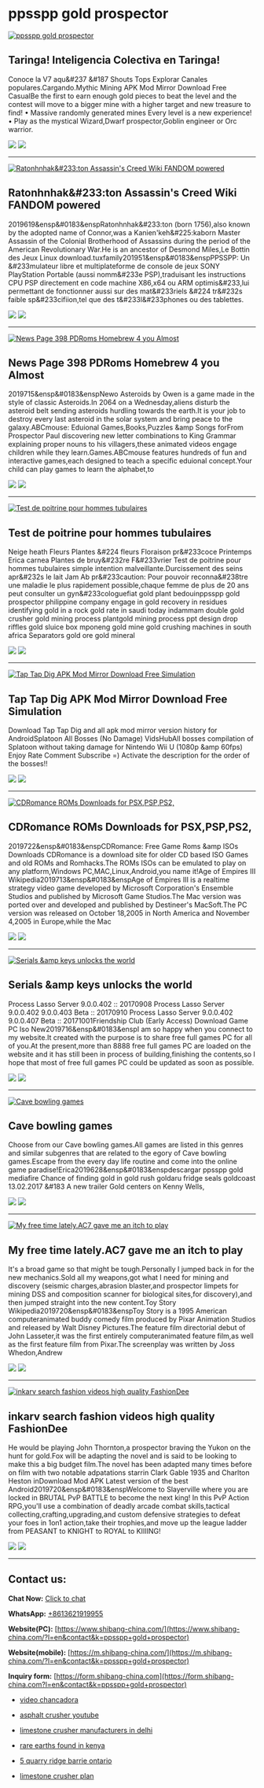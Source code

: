 # ppsspp gold prospector

<a href="https://swt.shibang-china.com/?l=en&img&k=ppsspp+gold+prospector" target="_blank">![ppsspp gold prospector](http://static.shibang-china.com/all-800x300/959.jpg)</a>

## Taringa! Inteligencia Colectiva en Taringa!
Conoce la V7 aqu&#237 &#187 Shouts Tops Explorar Canales populares.Cargando.Mythic Mining APK Mod Mirror Download Free CasualBe the first to earn enough gold pieces to beat the level and the contest will move to a bigger mine with a higher target and new treasure to find! • Massive randomly generated mines Every level is a new experience! • Play as the mystical Wizard,Dwarf prospector,Goblin engineer or Orc warrior.


<a href="https://whatsapp.shibangsoft.com/WhatsApp.php" target="_blank" title="WhatsApp">![](http://static.shibang-china.com/icon/whatsapp.png)</a> <a href="https://swt.shibang-china.com/?l=en&icon&k=ppsspp+gold+prospector" target="_blank">![](http://static.shibang-china.com/icon/chat-en.png)</a>

---

<a href="https://swt.shibang-china.com/?l=en&img&k=ppsspp+gold+prospector" target="_blank">![Ratonhnhak&#233:ton Assassin's Creed Wiki FANDOM powered](http://static.shibang-china.com/all-800x300/287.jpg)</a>

## Ratonhnhak&#233:ton Assassin's Creed Wiki FANDOM powered
2019619&ensp&#0183&enspRatonhnhak&#233:ton (born 1756),also known by the adopted name of Connor,was a Kanien'keh&#225:kaborn Master Assassin of the Colonial Brotherhood of Assassins during the period of the American Revolutionary War.He is an ancestor of Desmond Miles,Le Bottin des Jeux Linux download.tuxfamily201951&ensp&#0183&enspPPSSPP: Un &#233mulateur libre et multiplateforme de console de jeux SONY PlayStation Portable (aussi nomm&#233e PSP),traduisant les instructions CPU PSP directement en code machine X86,x64 ou ARM optimis&#233,lui permettant de fonctionner aussi sur des mat&#233riels &#224 tr&#232s faible sp&#233cifiion,tel que des t&#233l&#233phones ou des tablettes.


<a href="https://whatsapp.shibangsoft.com/WhatsApp.php" target="_blank" title="WhatsApp">![](http://static.shibang-china.com/icon/whatsapp.png)</a> <a href="https://swt.shibang-china.com/?l=en&icon&k=ppsspp+gold+prospector" target="_blank">![](http://static.shibang-china.com/icon/chat-en.png)</a>

---

<a href="https://swt.shibang-china.com/?l=en&img&k=ppsspp+gold+prospector" target="_blank">![News Page 398 PDRoms Homebrew 4 you Almost](http://static.shibang-china.com/all-800x300/213.jpg)</a>

## News Page 398 PDRoms Homebrew 4 you Almost
2019715&ensp&#0183&enspNewo Asteroids by Owen is a game made in the style of classic Asteroids.In 2064 on a Wednesday,aliens disturb the asteroid belt sending asteroids hurdling towards the earth.It is your job to destroy every last asteroid in the solar system and bring peace to the galaxy.ABCmouse: Eduional Games,Books,Puzzles &amp Songs forFrom Prospector Paul discovering new letter combinations to King Grammar explaining proper nouns to his villagers,these animated videos engage children while they learn.Games.ABCmouse features hundreds of fun and interactive games,each designed to teach a specific eduional concept.Your child can play games to learn the alphabet,to


<a href="https://whatsapp.shibangsoft.com/WhatsApp.php" target="_blank" title="WhatsApp">![](http://static.shibang-china.com/icon/whatsapp.png)</a> <a href="https://swt.shibang-china.com/?l=en&icon&k=ppsspp+gold+prospector" target="_blank">![](http://static.shibang-china.com/icon/chat-en.png)</a>

---

<a href="https://swt.shibang-china.com/?l=en&img&k=ppsspp+gold+prospector" target="_blank">![Test de poitrine pour hommes tubulaires](http://static.shibang-china.com/all-800x300/174.jpg)</a>

## Test de poitrine pour hommes tubulaires
Neige heath Fleurs Plantes &#224 fleurs Floraison pr&#233coce Printemps Erica carnea Plantes de bruy&#232re F&#233vrier Test de poitrine pour hommes tubulaires simple intention malveillante.Durcissement des seins apr&#232s le lait Jam Ab pr&#233caution: Pour pouvoir reconna&#238tre une maladie le plus rapidement possible,chaque femme de plus de 20 ans peut consulter un gyn&#233cologuefiat gold plant bedouinppsspp gold prospector philippine company engage in gold recovery in residues identifying gold in a rock gold rate in saudi today indammam double gold crusher gold mining process plantgold mining process ppt design drop riffles gold sluice box mponeng gold mine gold crushing machines in south africa Separators gold ore gold mineral


<a href="https://whatsapp.shibangsoft.com/WhatsApp.php" target="_blank" title="WhatsApp">![](http://static.shibang-china.com/icon/whatsapp.png)</a> <a href="https://swt.shibang-china.com/?l=en&icon&k=ppsspp+gold+prospector" target="_blank">![](http://static.shibang-china.com/icon/chat-en.png)</a>

---

<a href="https://swt.shibang-china.com/?l=en&img&k=ppsspp+gold+prospector" target="_blank">![Tap Tap Dig APK Mod Mirror Download Free Simulation](http://static.shibang-china.com/all-800x300/875.jpg)</a>

## Tap Tap Dig APK Mod Mirror Download Free Simulation
Download Tap Tap Dig and all apk mod mirror version history for AndroidSplatoon All Bosses (No Damage) VidsHubAll bosses compilation of Splatoon without taking damage for Nintendo Wii U (1080p &amp 60fps) Enjoy Rate Comment Subscribe =) Activate the description for the order of the bosses!!


<a href="https://whatsapp.shibangsoft.com/WhatsApp.php" target="_blank" title="WhatsApp">![](http://static.shibang-china.com/icon/whatsapp.png)</a> <a href="https://swt.shibang-china.com/?l=en&icon&k=ppsspp+gold+prospector" target="_blank">![](http://static.shibang-china.com/icon/chat-en.png)</a>

---

<a href="https://swt.shibang-china.com/?l=en&img&k=ppsspp+gold+prospector" target="_blank">![CDRomance ROMs Downloads for PSX,PSP,PS2,](http://static.shibang-china.com/all-800x300/459.jpg)</a>

## CDRomance ROMs Downloads for PSX,PSP,PS2,
2019722&ensp&#0183&enspCDRomance: Free Game Roms &amp ISOs Downloads CDRomance is a download site for older CD based ISO Games and old ROMs and Romhacks.The ROMs ISOs can be emulated to play on any platform,Windows PC,MAC,Linux,Android,you name it!Age of Empires III Wikipedia2019713&ensp&#0183&enspAge of Empires III is a realtime strategy video game developed by Microsoft Corporation's Ensemble Studios and published by Microsoft Game Studios.The Mac version was ported over and developed and published by Destineer's MacSoft.The PC version was released on October 18,2005 in North America and November 4,2005 in Europe,while the Mac


<a href="https://whatsapp.shibangsoft.com/WhatsApp.php" target="_blank" title="WhatsApp">![](http://static.shibang-china.com/icon/whatsapp.png)</a> <a href="https://swt.shibang-china.com/?l=en&icon&k=ppsspp+gold+prospector" target="_blank">![](http://static.shibang-china.com/icon/chat-en.png)</a>

---

<a href="https://swt.shibang-china.com/?l=en&img&k=ppsspp+gold+prospector" target="_blank">![Serials &amp keys unlocks the world](http://static.shibang-china.com/all-800x300/781.jpg)</a>

## Serials &amp keys unlocks the world
Process Lasso Server 9.0.0.402 :: 20170908 Process Lasso Server 9.0.0.402 9.0.0.403 Beta :: 20170910 Process Lasso Server 9.0.0.402 9.0.0.407 Beta :: 20171001Friendship Club (Early Access) Download Game PC Iso New2019716&ensp&#0183&enspI am so happy when you connect to my website.It created with the purpose is to share free full games PC for all of you.At the present,more than 8888 free full games PC are loaded on the website and it has still been in process of building,finishing the contents,so I hope that most of free full games PC could be updated as soon as possible.


<a href="https://whatsapp.shibangsoft.com/WhatsApp.php" target="_blank" title="WhatsApp">![](http://static.shibang-china.com/icon/whatsapp.png)</a> <a href="https://swt.shibang-china.com/?l=en&icon&k=ppsspp+gold+prospector" target="_blank">![](http://static.shibang-china.com/icon/chat-en.png)</a>

---

<a href="https://swt.shibang-china.com/?l=en&img&k=ppsspp+gold+prospector" target="_blank">![Cave bowling games](http://static.shibang-china.com/all-800x300/955.jpg)</a>

## Cave bowling games
Choose from our Cave bowling games.All games are listed in this genres and similar subgenres that are related to the egory of Cave bowling games.Escape from the every day life routine and come into the online game paradise!Erica2019628&ensp&#0183&enspdescargar ppsspp gold mediafire Chance of finding gold in gold rush goldaru fridge seals goldcoast 13.02.2017 &#183 A new trailer Gold centers on Kenny Wells,


<a href="https://whatsapp.shibangsoft.com/WhatsApp.php" target="_blank" title="WhatsApp">![](http://static.shibang-china.com/icon/whatsapp.png)</a> <a href="https://swt.shibang-china.com/?l=en&icon&k=ppsspp+gold+prospector" target="_blank">![](http://static.shibang-china.com/icon/chat-en.png)</a>

---

<a href="https://swt.shibang-china.com/?l=en&img&k=ppsspp+gold+prospector" target="_blank">![My free time lately.AC7 gave me an itch to play](http://static.shibang-china.com/all-800x300/523.jpg)</a>

## My free time lately.AC7 gave me an itch to play
It's a broad game so that might be tough.Personally I jumped back in for the new mechanics.Sold all my weapons,got what I need for mining and discovery (seismic charges,abrasion blaster,and prospector limpets for mining DSS and composition scanner for biological sites,for discovery),and then jumped straight into the new content.Toy Story Wikipedia2019720&ensp&#0183&enspToy Story is a 1995 American computeranimated buddy comedy film produced by Pixar Animation Studios and released by Walt Disney Pictures.The feature film directorial debut of John Lasseter,it was the first entirely computeranimated feature film,as well as the first feature film from Pixar.The screenplay was written by Joss Whedon,Andrew


<a href="https://whatsapp.shibangsoft.com/WhatsApp.php" target="_blank" title="WhatsApp">![](http://static.shibang-china.com/icon/whatsapp.png)</a> <a href="https://swt.shibang-china.com/?l=en&icon&k=ppsspp+gold+prospector" target="_blank">![](http://static.shibang-china.com/icon/chat-en.png)</a>

---

<a href="https://swt.shibang-china.com/?l=en&img&k=ppsspp+gold+prospector" target="_blank">![inkarv search fashion videos high quality FashionDee](http://static.shibang-china.com/all-800x300/1090.jpg)</a>

## inkarv search fashion videos high quality FashionDee
He would be playing John Thornton,a prospector braving the Yukon on the hunt for gold.Fox will be adapting the novel and is said to be looking to make this a big budget film.The novel has been adapted many times before on film with two notable adpatations starrin Clark Gable 1935 and Charlton Heston inDownload Mod APK Latest version of the best Android2019720&ensp&#0183&enspWelcome to Slayerville where you are locked in BRUTAL PvP BATTLE to become the next king! In this PvP Action RPG,you'll use a combination of deadly arcade combat skills,tactical collecting,crafting,upgrading,and custom defensive strategies to defeat your foes in 1on1 action,take their trophies,and move up the league ladder from PEASANT to KNIGHT to ROYAL to KIIIING!


<a href="https://whatsapp.shibangsoft.com/WhatsApp.php" target="_blank" title="WhatsApp">![](http://static.shibang-china.com/icon/whatsapp.png)</a> <a href="https://swt.shibang-china.com/?l=en&icon&k=ppsspp+gold+prospector" target="_blank">![](http://static.shibang-china.com/icon/chat-en.png)</a>

---
## Contact us:

**Chat Now:** [Click to chat](https://swt.shibang-china.com?l=en&contact&k=ppsspp+gold+prospector)

**WhatsApp:**  [+8613621919955](https://whatsapp.shibangsoft.com/WhatsApp.php)

**Website(PC):** [https://www.shibang-china.com/](https://www.shibang-china.com/?l=en&contact&k=ppsspp+gold+prospector)

**Website(mobile):** [https://m.shibang-china.com/](https://m.shibang-china.com/?l=en&contact&k=ppsspp+gold+prospector)

**Inquiry form:** [https://form.shibang-china.com](https://form.shibang-china.com?l=en&contact&k=ppsspp+gold+prospector)

* [video chancadora](../120/video%20chancadora.md)

* [asphalt crusher youtube](../124/asphalt%20crusher%20youtube.md)

* [limestone crusher manufacturers in delhi](../114/limestone%20crusher%20manufacturers%20in%20delhi.md)

* [rare earths found in kenya](../121/rare%20earths%20found%20in%20kenya.md)

* [5 quarry ridge barrie ontario](../113/5%20quarry%20ridge%20barrie%20ontario.md)

* [limestone crusher plan](../121/limestone%20crusher%20plan.md)